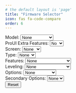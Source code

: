 ```yaml
---
# the default layout is 'page'
title: "Firmware Selector"
icon: fas fa-code-compare
order: 6
---
```

<html>
<head>
    <script>
        document.addEventListener('DOMContentLoaded', () => {
            async function fetchReleaseData(url) {
                try {
                    const response = await fetch(url);
                    const data = await response.json();
                    return data.assets;
                } catch (error) {
                    console.error('Error fetching release data:', error);
                    return [];
                }
            }
            async function updateCandidates() {
                const model = document.getElementById("model").value;
                let screen = document.getElementById("screen").value;
                const type = document.getElementById("type").value;
                const features = document.getElementById("features").value;
                const secondaryFeatures = document.getElementById("secondaryFeatures").value;
                const leveling = document.getElementById("leveling").value;
                const options = document.getElementById("options").value;
                const secondaryOptions = document.getElementById("secondaryOptions").value;
                const proUIExtraFeatures = document.getElementById("proUIExtraFeatures").value;
                const secondaryFeaturesDiv = document.getElementById("secondaryFeaturesDiv");
                secondaryFeaturesDiv.style.display = (features === "_SPRT13") ? "block" : "none";
                let linkPrefix = "";
                let assets = [];
                if (model === "HC32" || type === "HC32") {
                    if (screen === "C2-") {
                        screen = "C2-";
                    } else if (screen === "") {
                        screen = "HC32";
                    } else if (screen === "None") {
                        screen = "";
                    }
                    assets = await fetchReleaseData('https://api.github.com/repos/classicrocker883/MRiscoCProUI/releases/tags/2.1.3f-5-HC32-2');
                } else if (model === "Ender") {
                    if (screen === "") {
                        screen = "Ender";
                    }
                    assets = await fetchReleaseData('https://api.github.com/repos/classicrocker883/MRiscoCProUI/releases/tags/2.1.3f-5-ender3-2');
                } else {
                    if (screen === "") {
                        screen = "Aquila";
                    }
                    assets = await fetchReleaseData('https://api.github.com/repos/classicrocker883/MRiscoCProUI/releases/latest');
                }
                linkPrefix = screen;
                const candidates = [];
                assets.forEach(asset => {
                    const name = asset.name;
                    if (features === "") {
                        if (name.includes("_BMP") || name.includes("_IND") || name.includes("_SPRT13")) {
                            return;
                        }
                    }
                    if (
                        name.startsWith(linkPrefix) &&
                        (type === "" || name.includes(type)) &&
                        (features === "" || name.includes(features)) &&
                        (secondaryFeatures === "" || name.includes(secondaryFeatures)) &&
                        (leveling === "" || name.includes(leveling)) &&
                        (options === "" || name.includes(options)) &&
                        (secondaryOptions === "" || name.includes(secondaryOptions)) &&
                        (proUIExtraFeatures === "" || name.includes(proUIExtraFeatures))
                    ) {
                        const url = asset.browser_download_url;
                        const filename = url.substring(url.lastIndexOf('/') + 1);
                        candidates.push({ url: url, filename: filename });
                    }
                });
                const candidatesList = document.getElementById("candidates");
                candidatesList.innerHTML = "<strong>Candidates:</strong><br>";
                if (candidates.length > 0) {
                    candidates.forEach(candidate => {
                        candidatesList.innerHTML += "<a href='" + candidate.url + "'>" + candidate.filename + "</a><br>";
                    });
                } else {
                    candidatesList.textContent = "No candidates found.";
                }
            }
            function updateModelSelections() {
                const model = document.getElementById("model").value;
                clearSelections();
                if (model === "Aquila X3") {
                    document.getElementById("features").value = "_IND";
                    document.getElementById("screen").selectedIndex = 1;
                } else if (model === "Aquila") {
                    document.getElementById("type").value = "_GD32";
                    document.getElementById("screen").selectedIndex = 1;
                } else if (model === "HC32") {
                    document.getElementById("type").value = "HC32";
                    document.getElementById("screen").selectedIndex = 1;
                } else if (model === "Ender") {
                    document.getElementById("screen").selectedIndex = 1;
                }
                updateCandidates();
            }
            function clearSelections() {
                document.getElementById("screen").selectedIndex = 0;
                document.getElementById("type").selectedIndex = 0;
                document.getElementById("features").selectedIndex = 0;
                document.getElementById("secondaryFeatures").selectedIndex = 0;
                document.getElementById("leveling").selectedIndex = 0;
                document.getElementById("options").selectedIndex = 0;
                document.getElementById("secondaryOptions").selectedIndex = 0;
                document.getElementById("proUIExtraFeatures").selectedIndex = 0;
                document.getElementById("secondaryFeaturesDiv").style.display = "none";
            }
            function resetSelections() {
                document.getElementById("model").selectedIndex = 0;
                clearSelections();
                updateCandidates();
            }
            document.getElementById("model").addEventListener('change', updateModelSelections);
            document.getElementById("screen").addEventListener('change', updateCandidates);
            document.getElementById("type").addEventListener('change', updateCandidates);
            document.getElementById("features").addEventListener('change', updateCandidates);
            document.getElementById("secondaryFeatures").addEventListener('change', updateCandidates);
            document.getElementById("leveling").addEventListener('change', updateCandidates);
            document.getElementById("options").addEventListener('change', updateCandidates);
            document.getElementById("secondaryOptions").addEventListener('change', updateCandidates);
            document.getElementById("proUIExtraFeatures").addEventListener('change', updateCandidates);
            document.getElementById("resetButton").addEventListener('click', resetSelections);
            updateCandidates();
        });
    </script>
</head>
<body>
    <label for="model">Model:</label>
    <select id="model" onchange="updateModelSelections()">
        <option value="">None</option>
        <option value="Aquila">Aquila</option>
        <option value="Aquila X3">Aquila X3</option>
        <option value="HC32">HC32</option>
        <option value="Ender">Ender-3V2/S1</option>
    </select>
    <br>
    <label for="proUIExtraFeatures">ProUI Extra Features:</label>
    <select id="proUIExtraFeatures" onchange="updateCandidates()">
        <option value="">No</option>
        <option value="-ProUI-EX">Yes</option>
    </select>
    <br>
    <label for="screen">Screen:</label>
    <select id="screen" onchange="updateCandidates()">
        <option value="None">None</option>
        <option value="">DWIN</option>
        <option value="TJC-">TJC</option>
        <option value="C2-">12864</option>
    </select>
    <br>
    <label for="type">Type:</label>
    <select id="type" onchange="updateCandidates()">
        <option value="">None</option>
        <option value="_422">422</option>
        <option value="_427">427</option>
        <option value="_GD32">GD32</option>
        <option value="_N32">N32</option>
        <option value="HC32">HC32</option>
        <option value="_SKR-Mini-E3-">SKR</option>
    </select>
    <br>
    <label for="features">Features:</label>
    <select id="features" onchange="updateCandidates()">
        <option value="">None</option>
        <option value="_BMP">BIQU MicroProbe V2</option>
        <option value="_IND">Induction Probe</option>
        <option value="_SPRT13">Creality Sprite</option>
    </select>
    <br>
    <div id="secondaryFeaturesDiv" style="display: none;">
        <label for="secondaryFeatures">Secondary Features:</label>
        <select id="secondaryFeatures" onchange="updateCandidates()">
            <option value="">None</option>
            <option value="_BMP">BIQU MicroProbe V2</option>
        </select>
        <br>
    </div>
    <label for="leveling">Leveling:</label>
    <select id="leveling" onchange="updateCandidates()">
        <option value="">None</option>
        <option value="_Default">Default</option>
        <option value="_BLT">Bilinear Bed Leveling</option>
        <option value="_UBL">Unified Bed Leveling</option>
        <option value="_MM">Manual Mesh</option>
    </select>
    <br>
    <label for="options">Options:</label>
    <select id="options" onchange="updateCandidates()">
        <option value="">None</option>
        <option value="-MPC">MPC</option>
        <option value="-IS">Input Shaping</option>
    </select>
    <br>
    <label for="secondaryOptions">Secondary Options:</label>
    <select id="secondaryOptions" onchange="updateCandidates()">
        <option value="">None</option>
        <option value="-MPC">MPC</option>
    </select>
    <br>
    <button id="resetButton">Reset</button>
    <div id="candidates"></div>
</body>
</html>
